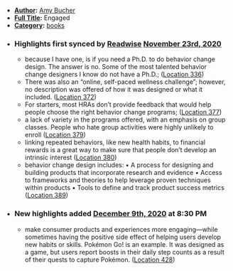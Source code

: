 - **[Author](<Author.md>):** [Amy Bucher](<Amy Bucher.md>)
- **[Full Title](<Full Title.md>):** Engaged
- **[Category](<Category.md>):** [books](<books.md>)
- ### Highlights first synced by [Readwise](<Readwise.md>) [November 23rd, 2020](<November 23rd, 2020.md>)
    - because I have one, is if you need a Ph.D. to do behavior change design. The answer is no. Some of the most talented behavior change designers I know do not have a Ph.D.; ([Location 336](https://readwise.io/to_kindle?action=open&asin=B084WPQNRR&location=336))
    - There was also an “online, self-paced wellness challenge”; however, no description was offered of how it was designed or what it included. ([Location 372](https://readwise.io/to_kindle?action=open&asin=B084WPQNRR&location=372))
    - For starters, most HRAs don’t provide feedback that would help people choose the right behavior change programs; ([Location 377](https://readwise.io/to_kindle?action=open&asin=B084WPQNRR&location=377))
    - a lack of variety in the programs offered, with an emphasis on group classes. People who hate group activities were highly unlikely to enroll ([Location 379](https://readwise.io/to_kindle?action=open&asin=B084WPQNRR&location=379))
    - linking repeated behaviors, like new health habits, to financial rewards is a great way to make sure that people don’t develop an intrinsic interest ([Location 380](https://readwise.io/to_kindle?action=open&asin=B084WPQNRR&location=380))
    - behavior change design includes: • A process for designing and building products that incorporate research and evidence • Access to frameworks and theories to help leverage proven techniques within products • Tools to define and track product success metrics ([Location 389](https://readwise.io/to_kindle?action=open&asin=B084WPQNRR&location=389))
- ### New highlights added [December 9th, 2020](<December 9th, 2020.md>) at 8:30 PM
    - make consumer products and experiences more engaging—while sometimes having the positive side effect of helping users develop new habits or skills. Pokémon Go! is an example. It was designed as a game, but users report boosts in their daily step counts as a result of their quests to capture Pokémon. ([Location 428](https://readwise.io/to_kindle?action=open&asin=B084WPQNRR&location=428))
